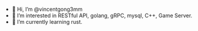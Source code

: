 - 👋 Hi, I’m @vincentgong3mm
- 👀 I’m interested in RESTful API, golang, gRPC, mysql, C++, Game Server.
- 🌱 I’m currently learning rust.

<!---
vincentgong3mm/vincentgong3mm is a ✨ special ✨ repository because its `README.md` (this file) appears on your GitHub profile.
You can click the Preview link to take a look at your changes.
--->
